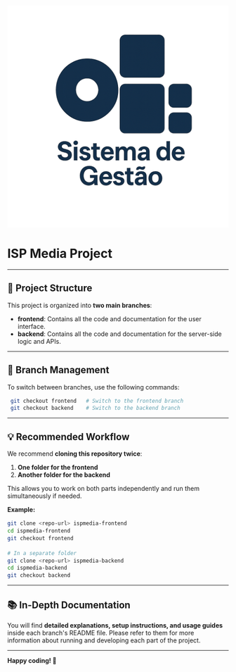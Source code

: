 ![ISP Media Project Logo](logo.png)

# ISP Media Project

---

## 🚀 Project Structure

This project is organized into **two main branches**:

- **frontend**: Contains all the code and documentation for the user interface.
- **backend**: Contains all the code and documentation for the server-side logic and APIs.

---

## 🌳 Branch Management

To switch between branches, use the following commands:

```sh
 git checkout frontend   # Switch to the frontend branch
 git checkout backend    # Switch to the backend branch
```

---

## 💡 Recommended Workflow

We recommend **cloning this repository twice**:

1. **One folder for the frontend**
2. **Another folder for the backend**

This allows you to work on both parts independently and run them simultaneously if needed.

**Example:**

```sh
git clone <repo-url> ispmedia-frontend
cd ispmedia-frontend
git checkout frontend

# In a separate folder
git clone <repo-url> ispmedia-backend
cd ispmedia-backend
git checkout backend
```

---

## 📚 In-Depth Documentation

You will find **detailed explanations, setup instructions, and usage guides** inside each branch's README file. Please refer to them for more information about running and developing each part of the project.

---

**Happy coding! 🚀**
